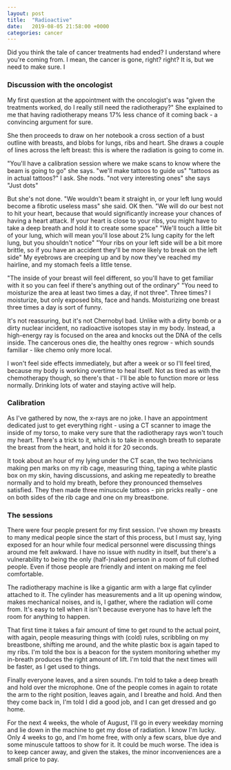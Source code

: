 ```yaml
---
layout: post
title:  "Radioactive"
date:   2019-08-05 21:58:00 +0000
categories: cancer
---
```

Did you think the tale of cancer treatments had ended? I understand where you're coming from. I mean, the cancer is gone, right? right? It is, but we need to make sure. I

### Discussion with the oncologist
My first question at the appointment with the oncologist's was "given the treatments worked, do I really still need the radiotherapy?"
She explained to me that having radiotherapy means 17% less chance of it coming back - a convincing argument for sure.

She then proceeds to draw on her notebook a cross section of a bust outline with breasts, and blobs for lungs, ribs and heart. She draws a couple of lines across the left breast: this is where the radiation is going to come in.

"You'll have a calibration session where we make scans to know where the beam is going to go" she says. "we'll make tattoos to guide us"
"tattoos as in actual tattoos?" I ask.
She nods. "not very interesting ones" she says "Just dots"

But she's not done.
"We wouldn't beam it straight in, or your left lung would become a fibrotic useless mass" she said. OK then.
"We will do our best not to hit your heart, because that would significantly increase your chances of having a heart attack. If your heart is close to your ribs, you might have to take a deep breath and hold it to create some space"
"We'll touch a little bit of your lung, which will mean you'll lose about 2% lung capity for the left lung, but you shouldn't notice"
"Your ribs on your left side will be a bit more brittle, so if you have an accident they'll be more likely to break on the left side"
My eyebrows are creeping up and by now they've reached my hairline, and my stomach feels a little tense.

"The inside of your breast will feel different, so you'll have to get familiar with it so you can feel if there's anything out of the ordinary"
"You need to moisturize the area at least two times a day, if not three". Three times? I moisturize, but only exposed bits, face and hands. Moisturizing one breast three times a day is sort of funny.

It's not reassuring, but it's not Chernobyl bad. Unlike with a dirty bomb or a dirty nuclear incident, no radioactive isotopes stay in my body. Instead, a high-energy ray is focused on the area and knocks out the DNA of the cells inside. The cancerous ones die, the healthy ones regrow - which sounds familiar - like chemo only more local.

I won't feel side effects immediately, but after a week or so I'll feel tired, because my body is working overtime to heal itself.  Not as tired as with the chemotherapy though, so there's that - I'll be able to function more or less normally. Drinking lots of water and staying active will help.

### Calibration
As I've gathered by now, the x-rays are no joke. I have an appointment dedicated just to get everything right - using a CT scanner to image the inside of my torso, to make very sure that the radiotherapy rays won't touch my heart.
There's a trick to it, which is to take in enough breath to separate the breast from the heart, and hold it for 20 seconds.

It took about an hour of my lying under the CT scan, the two technicians making pen marks on my rib cage, measuring thing, taping a white plastic box on my skin, having discussions, and asking me repeatedly to breathe normally and to hold my breath, before they pronounced themselves satisfied. They then made three minuscule tattoos - pin pricks really - one on both sides of the rib cage and one on my breastbone.

### The sessions
There were four people present for my first session. I've shown my breasts to many medical people since the start of this process, but I must say, lying exposed for an hour while four medical personnel were discussing things around me felt awkward. I have no issue with nudity in itself, but there's a vulnerability to being the only (half-)naked person in a room of full clothed people. Even if those people are friendly and intent on making me feel comfortable.

The radiotherapy machine is like a gigantic arm with a large flat cylinder attached to it. The cylinder has measurements and a lit up opening window, makes mechanical noises, and is, I gather, where the radiation will come from. It's easy to tell when it isn't because everyone has to have left the room for anything to happen.

That first time it takes a fair amount of time to get round to the actual point, with again, people measuring things with (cold) rules, scribbling on my breastbone, shifting me around, and the white plastic box is again taped to my ribs. I'm told the box is a beacon for the system monitoring whether my in-breath produces the right amount of lift. I'm told that the next times will be faster, as I get used to things.

Finally everyone leaves, and a siren sounds. I'm told to take a deep breath and hold over the microphone. One of the people comes in again to rotate the arm to the right position, leaves again, and I breathe and hold. And then they come back in, I'm told I did a good job, and I can get dressed and go home.

For the next 4 weeks, the whole of August, I'll go in every weekday morning and lie down in the machine to get my dose of radiation. I know I'm lucky. Only 4 weeks to go, and I'm home free, with only a few scars, blue dye and some minuscule tattoos to show for it. It could be much worse. The idea is to keep cancer away, and given the stakes, the minor inconveniences are a small price to pay.
